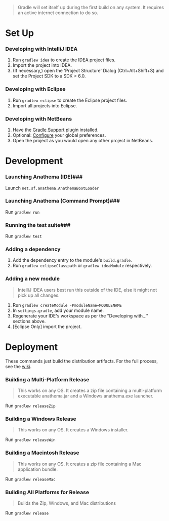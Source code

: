 > Gradle will set itself up during the first build on any system. It requires an active internet connection to do so.

Set Up
======
### Developing with IntelliJ IDEA ###
1. Run ``gradlew idea`` to create the IDEA project files.
2. Import the project into IDEA.
3. (If necessary,) open the 'Project Structure' Dialog (Ctrl+Alt+Shift+S) and set the Project SDK to a SDK > 6.0.

### Developing with Eclipse ###
1. Run ``gradlew eclipse`` to create the Eclipse project files.
2. Import all projects into Eclipse.

### Developing with NetBeans ###
1. Have the [Gradle Support](http://plugins.netbeans.org/plugin/44510/gradle-support) plugin installed.
2. Optional: [Configure](https://github.com/kelemen/netbeans-gradle-project/wiki/Global-Settings) your global preferences.
3. Open the project as you would open any other project in NetBeans.

Development
===========
### Launching Anathema (IDE)###
Launch ``net.sf.anathema.AnathemaBootLoader``

### Launching Anathema (Command Prompt)###
Run `gradlew run`

### Running the test suite###
Run ``gradlew test``

### Adding a dependency ###
1. Add the dependency entry to the module's ``build.gradle``.
2. Run ``gradlew eclipseClasspath`` or ``gradlew ideaModule`` respectively.

### Adding a new module ###
> IntelliJ IDEA users best run this outside of the IDE, else it might not pick up all changes.

1. Run ``gradlew createModule -PmoduleName=MODULENAME``
2. In ``settings.gradle``, add your module name.
4. Regenerate your IDE's workspace as per the "Developing with..." sections above.
5. [Eclipse Only] import the project.

Deployment
==========
These commands just build the distribution artifacts. For the full process, see the [wiki](https://github.com/anathema/anathema/wiki/How-to-release-a-new-version).
### Building a Multi-Platform Release ###
> This works on any OS.  It creates a zip file containing a multi-platform executable anathema.jar and a Windows anathema.exe launcher.

Run ``gradlew releaseZip``

### Building a Windows Release ###
> This works on any OS.  It creates a Windows installer.

Run ``gradlew releaseWin``

### Building a Macintosh Release ###
> This works on any OS.  It creates a zip file containing a Mac application bundle.

Run ``gradlew releaseMac``

### Building All Platforms for Release
> Builds the Zip, Windows, and Mac distributions

Run ``gradlew release``
